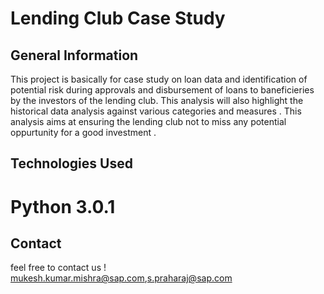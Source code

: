 # Lending Club Case Study

## General Information
This project is basically for case study on loan data and identification of potential risk during approvals and disbursement of loans to baneficieries by the investors of the lending club.
This analysis will also highlight the historical data analysis against various categories and measures .
This analysis aims at ensuring the lending club not to miss any potential oppurtunity for a good investment .

## Technologies Used
 # Python 3.0.1

## Contact
feel free to contact us !
mukesh.kumar.mishra@sap.com,s.praharaj@sap.com
